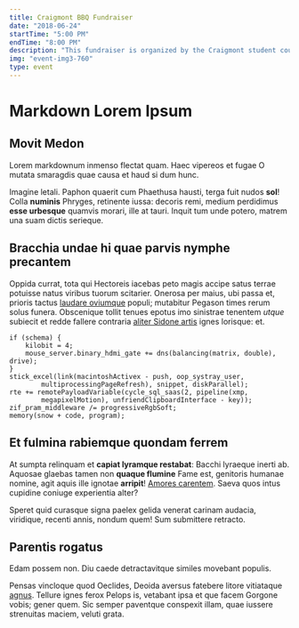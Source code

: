 ```yaml
---
title: Craigmont BBQ Fundraiser
date: "2018-06-24"
startTime: "5:00 PM"
endTime: "8:00 PM"
description: "This fundraiser is organized by the Craigmont student council, and faculty. Come and show your support for the community, and meet parents and community leaders..."
img: "event-img3-760"
type: event
---
```


# Markdown Lorem Ipsum

## Movit Medon

Lorem markdownum inmenso flectat quam. Haec vipereos et fugae O mutata smaragdis
quae causa et haud si dum hunc.

Imagine letali. Paphon quaerit cum Phaethusa hausti, terga fuit nudos **sol**!
Colla **numinis** Phryges, retinente iussa: decoris remi, medium perdidimus
**esse urbesque** quamvis morari, ille at tauri. Inquit tum unde potero, matrem
una suam dictis serieque.

## Bracchia undae hi quae parvis nymphe precantem

Oppida currat, tota qui Hectoreis iacebas peto magis accipe satus terrae
potuisse natus viribus tuorum scitarier. Onerosa per maius, ubi passa et,
prioris tactus [laudare oviumque](http://oculosore.io/terraetegit.php) populi;
mutabitur Pegason times rerum solus funera. Obscenique tollit tenues epotus imo
sinistrae tenentem _utque_ subiecit et redde fallere contraria [aliter Sidone
artis](http://www.imago-cui.com/scietsupremum) ignes lorisque: et.

    if (schema) {
        kilobit = 4;
        mouse_server.binary_hdmi_gate += dns(balancing(matrix, double), drive);
    }
    stick_excel(link(macintoshActivex - push, oop_systray_user,
            multiprocessingPageRefresh), snippet, diskParallel);
    rte += remotePayloadVariable(cycle_sql_saas(2, pipeline(xmp,
            megapixelMotion), unfriendClipboardInterface - key));
    zif_pram_middleware /= progressiveRgbSoft;
    memory(snow + code, program);

## Et fulmina rabiemque quondam ferrem

At sumpta relinquam et **capiat lyramque restabat**: Bacchi lyraeque inerti ab.
Aquosae glaebas tamen non **quaque flumine** Fame est, genitoris humanae nomine,
agit aquis ille ignotae **arripit**! [Amores carentem](http://quid.com/et).
Saeva quos intus cupidine coniuge experientia alter?

Speret quid curasque signa paelex gelida venerat carinam audacia, viridique,
recenti annis, nondum quem! Sum submittere retracto.

## Parentis rogatus

Edam possem non. Diu caede detractavitque similes movebant populis.

Pensas vincloque quod Oeclides, Deoida aversus fatebere litore vitiataque
[agnus](http://terrigenam-et.io/movit-inquit). Tellure ignes ferox Pelops is,
vetabant ipsa et que facem Gorgone vobis; gener quem. Sic semper paventque
conspexit illam, quae iussere strenuitas maciem, veluti grata.
